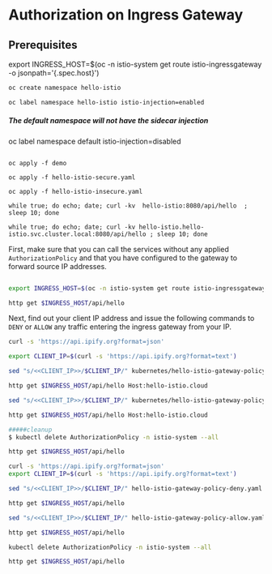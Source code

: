# Authorization on Ingress Gateway


## Prerequisites

export INGRESS_HOST=$(oc -n istio-system get route istio-ingressgateway -o jsonpath='{.spec.host}')

```bash
oc create namespace hello-istio

oc label namespace hello-istio istio-injection=enabled

```

##### The default namespace will not have the sidecar injection
oc label namespace default istio-injection=disabled

```

oc apply -f demo

oc apply -f hello-istio-secure.yaml

oc apply -f hello-istio-insecure.yaml

while true; do echo; date; curl -kv  hello-istio:8080/api/hello  ; sleep 10; done

while true; do echo; date; curl -kv hello-istio.hello-istio.svc.cluster.local:8080/api/hello ; sleep 10; done

```

First, make sure that you can call the services without any applied `AuthorizationPolicy` and
that you have configured to the gateway to forward source IP addresses.

```bash

export INGRESS_HOST=$(oc -n istio-system get route istio-ingressgateway -o jsonpath='{.spec.host}')

http get $INGRESS_HOST/api/hello 

```

Next, find out your client IP address and issue the following commands to `DENY` or `ALLOW` any traffic entering the ingress gateway from your IP.

```bash
curl -s 'https://api.ipify.org?format=json'

export CLIENT_IP=$(curl -s 'https://api.ipify.org?format=text')

sed "s/<<CLIENT_IP>>/$CLIENT_IP/" kubernetes/hello-istio-gateway-policy-deny.yaml | kubectl apply -f -

http get $INGRESS_HOST/api/hello Host:hello-istio.cloud

sed "s/<<CLIENT_IP>>/$CLIENT_IP/" kubernetes/hello-istio-gateway-policy-allow.yaml | kubectl apply -f -

http get $INGRESS_HOST/api/hello Host:hello-istio.cloud

#####cleanup
$ kubectl delete AuthorizationPolicy -n istio-system --all

http get $INGRESS_HOST/api/hello

curl -s 'https://api.ipify.org?format=json'
export CLIENT_IP=$(curl -s 'https://api.ipify.org?format=text')

sed "s/<<CLIENT_IP>>/$CLIENT_IP/" hello-istio-gateway-policy-deny.yaml | oc apply -f -

http get $INGRESS_HOST/api/hello

sed "s/<<CLIENT_IP>>/$CLIENT_IP/" hello-istio-gateway-policy-allow.yaml | oc apply -f -

http get $INGRESS_HOST/api/hello

kubectl delete AuthorizationPolicy -n istio-system --all

http get $INGRESS_HOST/api/hello

```
